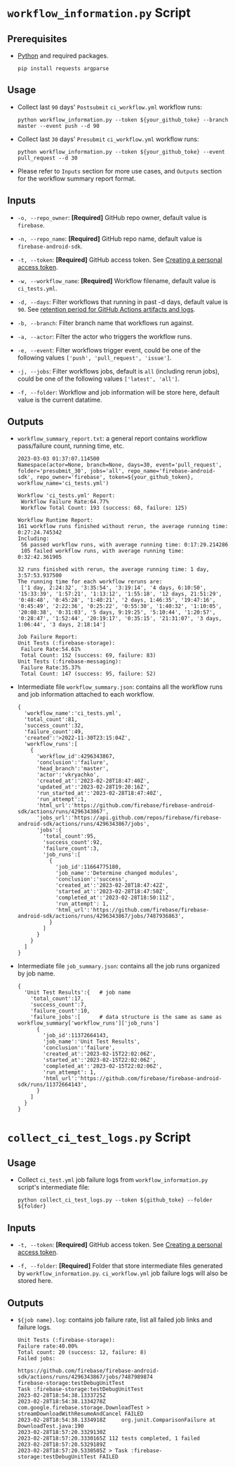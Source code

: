 # `workflow_information.py` Script

## Prerequisites
-   [Python](https://www.python.org/) and required packages.
    ```
    pip install requests argparse
    ```

## Usage
-   Collect last `90` days' `Postsubmit` `ci_workflow.yml` workflow runs:
    ```
    python workflow_information.py --token ${your_github_toke} --branch master --event push --d 90
    ```

-   Collect last `30` days' `Presubmit` `ci_workflow.yml` workflow runs:
    ```
    python workflow_information.py --token ${your_github_toke} --event pull_request --d 30
    ```

-   Please refer to `Inputs` section for more use cases, and `Outputs` section for the workflow summary report format.

## Inputs
-  `-o, --repo_owner`: **[Required]** GitHub repo owner, default value is `firebase`.

-  `-n, --repo_name`: **[Required]** GitHub repo name, default value is `firebase-android-sdk`.

-  `-t, --token`: **[Required]** GitHub access token. See [Creating a personal access token](https://docs.github.com/en/authentication/keeping-your-account-and-data-secure/creating-a-personal-access-token).

-  `-w, --workflow_name`: **[Required]** Workflow filename, default value is `ci_tests.yml`.

-  `-d, --days`: Filter workflows that running in past -d days, default value is `90`. See [retention period for GitHub Actions artifacts and logs](https://docs.github.com/en/organizations/managing-organization-settings/configuring-the-retention-period-for-github-actions-artifacts-and-logs-in-your-organization).

-  `-b, --branch`: Filter branch name that workflows run against.

-  `-a, --actor`: Filter the actor who triggers the workflow runs.

-  `-e, --event`: Filter workflows trigger event, could be one of the following values `['push', 'pull_request', 'issue']`.

-  `-j, --jobs`: Filter workflows jobs, default is `all` (including rerun jobs), could be one of the following values `['latest', 'all']`.

-  `-f, --folder`: Workflow and job information will be store here, default value is the current datatime.


## Outputs

-   `workflow_summary_report.txt`: a general report contains workflow pass/failure count, running time, etc.

    ```
    2023-03-03 01:37:07.114500
    Namespace(actor=None, branch=None, days=30, event='pull_request', folder='presubmit_30', jobs='all', repo_name='firebase-android-sdk', repo_owner='firebase', token=${your_github_token}, workflow_name='ci_tests.yml')

    Workflow 'ci_tests.yml' Report: 
     Workflow Failure Rate:64.77% 
     Workflow Total Count: 193 (success: 68, failure: 125)

    Workflow Runtime Report:
    161 workflow runs finished without rerun, the average running time: 0:27:24.745342
    Including:
     56 passed workflow runs, with average running time: 0:17:29.214286
     105 failed workflow runs, with average running time: 0:32:42.361905

    32 runs finished with rerun, the average running time: 1 day, 3:57:53.937500
    The running time for each workflow reruns are:
     ['1 day, 2:24:32', '3:35:54', '3:19:14', '4 days, 6:10:50', '15:33:39', '1:57:21', '1:13:12', '1:55:18', '12 days, 21:51:29', '0:48:48', '0:45:28', '1:40:21', '2 days, 1:46:35', '19:47:16', '0:45:49', '2:22:36', '0:25:22', '0:55:30', '1:40:32', '1:10:05', '20:08:38', '0:31:03', '5 days, 9:19:25', '5:10:44', '1:20:57', '0:28:47', '1:52:44', '20:19:17', '0:35:15', '21:31:07', '3 days, 1:06:44', '3 days, 2:18:14']

    Job Failure Report:
    Unit Tests (:firebase-storage):
     Failure Rate:54.61%
     Total Count: 152 (success: 69, failure: 83)
    Unit Tests (:firebase-messaging):
     Failure Rate:35.37%
     Total Count: 147 (success: 95, failure: 52)
    ```


-   Intermediate file `workflow_summary.json`: contains all the workflow runs and job information attached to each workflow.

    ```
    {
      'workflow_name':'ci_tests.yml',
      'total_count':81,
      'success_count':32,
      'failure_count':49,
      'created':'>2022-11-30T23:15:04Z',
      'workflow_runs':[
        {
          'workflow_id':4296343867,
          'conclusion':'failure',
          'head_branch':'master',
          'actor':'vkryachko',
          'created_at':'2023-02-28T18:47:40Z',
          'updated_at':'2023-02-28T19:20:16Z',
          'run_started_at':'2023-02-28T18:47:40Z',
          'run_attempt':1,
          'html_url':'https://github.com/firebase/firebase-android-sdk/actions/runs/4296343867',
          'jobs_url':'https://api.github.com/repos/firebase/firebase-android-sdk/actions/runs/4296343867/jobs',
          'jobs':{
            'total_count':95,
            'success_count':92,
            'failure_count':3,
            'job_runs':[
              {
                'job_id':11664775180,
                'job_name':'Determine changed modules',
                'conclusion':'success',
                'created_at':'2023-02-28T18:47:42Z',
                'started_at':'2023-02-28T18:47:50Z',
                'completed_at':'2023-02-28T18:50:11Z',
                'run_attempt': 1, 
                'html_url':'https://github.com/firebase/firebase-android-sdk/actions/runs/4296343867/jobs/7487936863',
              }
            ]
          }
        }
      ]
    }
    ```

-   Intermediate file `job_summary.json`: contains all the job runs organized by job name.
    ```
    {
      'Unit Test Results':{   # job name
        'total_count':17,
        'success_count':7,
        'failure_count':10,
        'failure_jobs':[      # data structure is the same as same as workflow_summary['workflow_runs']['job_runs']
          {
            'job_id':11372664143,
            'job_name':'Unit Test Results',
            'conclusion':'failure',
            'created_at':'2023-02-15T22:02:06Z',
            'started_at':'2023-02-15T22:02:06Z',
            'completed_at':'2023-02-15T22:02:06Z',
            'run_attempt': 1, 
            'html_url':'https://github.com/firebase/firebase-android-sdk/runs/11372664143',
          }
        ]
      }
    }
    ```


# `collect_ci_test_logs.py` Script

## Usage
-   Collect `ci_test.yml` job failure logs from `workflow_information.py` script's intermediate file:
    ```
    python collect_ci_test_logs.py --token ${github_toke} --folder ${folder}
    ```

## Inputs

-  `-t, --token`: **[Required]** GitHub access token. See [Creating a personal access token](https://docs.github.com/en/authentication/keeping-your-account-and-data-secure/creating-a-personal-access-token).

-  `-f, --folder`: **[Required]** Folder that store intermediate files generated by `workflow_information.py`. `ci_workflow.yml` job failure logs will also be stored here.

## Outputs

-   `${job name}.log`: contains job failure rate, list all failed job links and failure logs.
    ```
    Unit Tests (:firebase-storage):
    Failure rate:40.00% 
    Total count: 20 (success: 12, failure: 8)
    Failed jobs:

    https://github.com/firebase/firebase-android-sdk/actions/runs/4296343867/jobs/7487989874
    firebase-storage:testDebugUnitTest
    Task :firebase-storage:testDebugUnitTest
    2023-02-28T18:54:38.1333725Z 
    2023-02-28T18:54:38.1334278Z com.google.firebase.storage.DownloadTest > streamDownloadWithResumeAndCancel FAILED
    2023-02-28T18:54:38.1334918Z     org.junit.ComparisonFailure at DownloadTest.java:190
    2023-02-28T18:57:20.3329130Z 
    2023-02-28T18:57:20.3330165Z 112 tests completed, 1 failed
    2023-02-28T18:57:20.5329189Z 
    2023-02-28T18:57:20.5330505Z > Task :firebase-storage:testDebugUnitTest FAILED
    ```
